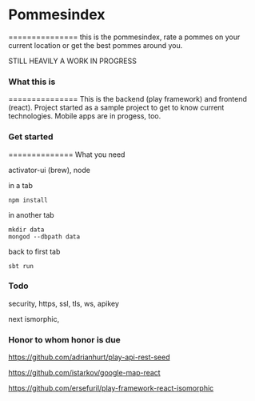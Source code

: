 # Pommesindex
===============
this is the pommesindex, rate a pommes on your current location or get the best pommes around you.

STILL HEAVILY A WORK IN PROGRESS

### What this is
===============
This is the backend (play framework) and frontend (react). Project started as a sample project to get to know current technologies. Mobile apps are in progess, too.


### Get started
==============
What you need

activator-ui (brew),
node

in a tab

	npm install

in another tab

	mkdir data
	mongod --dbpath data

back to first tab

	sbt run

### Todo
 security, https, ssl, tls, ws, apikey

 next ismorphic, 


### Honor to whom honor is due
 https://github.com/adrianhurt/play-api-rest-seed

 https://github.com/istarkov/google-map-react

 https://github.com/ersefuril/play-framework-react-isomorphic